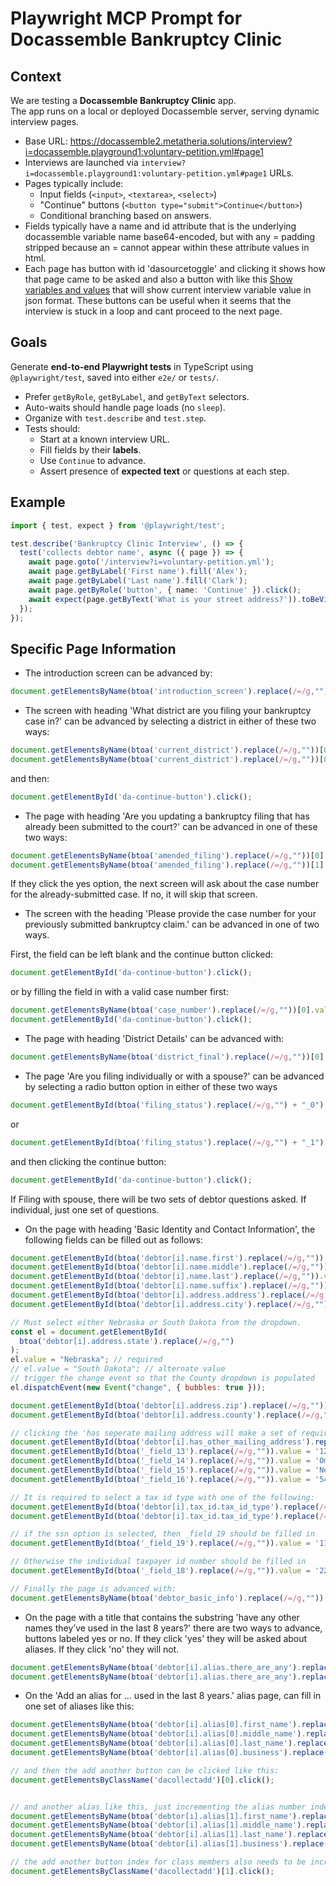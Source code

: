 # Playwright MCP Prompt for Docassemble Bankruptcy Clinic

## Context
We are testing a **Docassemble Bankruptcy Clinic** app.  
The app runs on a local or deployed Docassemble server, serving dynamic interview pages.

- Base URL: https://docassemble2.metatheria.solutions/interview?i=docassemble.playground1:voluntary-petition.yml#page1
- Interviews are launched via `interview?i=docassemble.playground1:voluntary-petition.yml#page1` URLs.
- Pages typically include:
  - Input fields (`<input>`, `<textarea>`, `<select>`)
  - "Continue" buttons (`<button type="submit">Continue</button>`)
  - Conditional branching based on answers.
- Fields typically have a name and id attribute that is the underlying docassemble variable name base64-encoded, but with any = padding stripped because an = cannot appear within these attribute values in html. 
- Each page has button with id 'dasourcetoggle' and clicking it shows how that page came to be asked and also a button with like this <a class="float-end btn btn-info" target="_blank" href="/vars?i=docassemble.playground1:voluntary-petition.yml">Show variables and values</a> that will show current interview variable value in json format. These buttons can be useful when it seems that the interview is stuck in a loop and cant proceed to the next page.

## Goals
Generate **end-to-end Playwright tests** in TypeScript using `@playwright/test`, saved into either `e2e/` or `tests/`.

- Prefer `getByRole`, `getByLabel`, and `getByText` selectors.
- Auto-waits should handle page loads (no `sleep`).
- Organize with `test.describe` and `test.step`.
- Tests should:
  - Start at a known interview URL.
  - Fill fields by their **labels**.
  - Use `Continue` to advance.
  - Assert presence of **expected text** or questions at each step.


## Example
```ts
import { test, expect } from '@playwright/test';

test.describe('Bankruptcy Clinic Interview', () => {
  test('collects debtor name', async ({ page }) => {
    await page.goto('/interview?i=voluntary-petition.yml');
    await page.getByLabel('First name').fill('Alex');
    await page.getByLabel('Last name').fill('Clark');
    await page.getByRole('button', { name: 'Continue' }).click();
    await expect(page.getByText('What is your street address?')).toBeVisible();
  });
});
```
## Specific Page Information
* The introduction screen can be advanced by:
```js
document.getElementsByName(btoa('introduction_screen').replace(/=/g,""))[0].click()
```

* The screen with heading 'What district are you filing your bankruptcy case in?' can be advanced by selecting a district in either of these two ways:
```js
document.getElementsByName(btoa('current_district').replace(/=/g,""))[0].value = 'District of South Dakota';
document.getElementsByName(btoa('current_district').replace(/=/g,""))[0].value = 'District of Nebraska';
```
and then:
```js
document.getElementById('da-continue-button').click();
```
* The page with heading 'Are you updating a bankruptcy filing that has already been submitted to the court?' can be advanced in one of these two ways:
```js
document.getElementsByName(btoa('amended_filing').replace(/=/g,""))[0].click(); // click yes button
document.getElementsByName(btoa('amended_filing').replace(/=/g,""))[1].click(); // click no button
```
If they click the yes option, the next screen will ask about the case number for the already-submitted case. If no, it will skip that screen.

* The screen with the heading 'Please provide the case number for your previously submitted bankruptcy claim.' can be advanced in one of two ways.

First, the field can be left blank and the continue button clicked:
```js
document.getElementById('da-continue-button').click();
```

or by filling the field in with a valid case number first:
```js
document.getElementsByName(btoa('case_number').replace(/=/g,""))[0].value = "8:23-bk-12345";
document.getElementById('da-continue-button').click();
```

* The page with heading 'District Details' can be advanced with:

```js
document.getElementsByName(btoa('district_final').replace(/=/g,""))[0].click();
```

* The page 'Are you filing individually or with a spouse?' can be advanced by selecting a radio button option in either of these two ways
```js
document.getElementById(btoa('filing_status').replace(/=/g,"") + "_0").click(); // Filing individually
```
or
```js
document.getElementById(btoa('filing_status').replace(/=/g,"") + "_1").click(); // Filing with spouse
```
and then clicking the continue button:
```js
document.getElementById('da-continue-button').click();
```
If Filing with spouse, there will be two sets of debtor questions asked. If individual, just one set of questions.

* On the page with heading 'Basic Identity and Contact Information', the following fields can be filled out as follows:
```js
document.getElementById(btoa('debtor[i].name.first').replace(/=/g,"")).value = 'John'; // required
document.getElementById(btoa('debtor[i].name.middle').replace(/=/g,"")).value = 'Quincy'; // optional 
document.getElementById(btoa('debtor[i].name.last').replace(/=/g,"")).value = 'Adams'; // required
document.getElementById(btoa('debtor[i].name.suffix').replace(/=/g,"")).value = 'Jr.'; // optional
document.getElementById(btoa('debtor[i].address.address').replace(/=/g,"")).value = '123 Fake Street'; // required
document.getElementById(btoa('debtor[i].address.city').replace(/=/g,"")).value = 'Omaha'; // required

// Must select either Nebraska or South Dakota from the dropdown.
const el = document.getElementById(
  btoa('debtor[i].address.state').replace(/=/g,"")
);
el.value = "Nebraska"; // required
// el.value = "South Dakota"; // alternate value
// trigger the change event so that the County dropdown is populated
el.dispatchEvent(new Event("change", { bubbles: true }));

document.getElementById(btoa('debtor[i].address.zip').replace(/=/g,"")).value = '12345';
document.getElementById(btoa('debtor[i].address.county').replace(/=/g,"")).selectedIndex = 4;

// clicking the 'has seperate mailing address will make a set of required mailing address fields to appear. They are required if shown, otherwise if not visible they should not be filled in.
document.getElementById(btoa('debtor[i].has_other_mailing_address').replace(/=/g,"")).click(); // optional
document.getElementById(btoa('_field_13').replace(/=/g,"")).value = '123 Mail Street'; // required if visible
document.getElementById(btoa('_field_14').replace(/=/g,"")).value = 'Omaha'; // required if visible
document.getElementById(btoa('_field_15').replace(/=/g,"")).value = 'Nebraska'; // required if visible
document.getElementById(btoa('_field_16').replace(/=/g,"")).value = '54321'; // required if visible

// It is required to select a tax id type with one of the following:
document.getElementById(btoa('debtor[i].tax_id.tax_id_type').replace(/=/g,"") + "_0").click(); // ssn
document.getElementById(btoa('debtor[i].tax_id.tax_id_type').replace(/=/g,"") + "_1").click(); // itin

// if the ssn option is selected, then _field_19 should be filled in 
document.getElementById(btoa('_field_19').replace(/=/g,"")).value = '111-11-1111'; // required if visible

// Otherwise the individual taxpayer id number should be filled in
document.getElementById(btoa('_field_18').replace(/=/g,"")).value = '222-22-2222'; // required if visible

// Finally the page is advanced with:
document.getElementsByName(btoa('debtor_basic_info').replace(/=/g,""))[0].click(); 
```

* On the page with a title that contains the substring 'have any other names they’ve used in the last 8 years?' there are two ways to advance, buttons labeled yes or no. If they click 'yes' they will be asked about aliases. If they click 'no' they will not.

```js
document.getElementsByName(btoa('debtor[i].alias.there_are_any').replace(/=/g,""))[0].click(); // click yes
document.getElementsByName(btoa('debtor[i].alias.there_are_any').replace(/=/g,""))[1].click(); // click no
```

* On the 'Add an alias for ... used in the last 8 years.' alias page, can fill in one set of aliases like this:
```js
document.getElementsByName(btoa('debtor[i].alias[0].first_name').replace(/=/g,""))[0].value = 'Johnny';
document.getElementsByName(btoa('debtor[i].alias[0].middle_name').replace(/=/g,""))[0].value = 'Quincy';
document.getElementsByName(btoa('debtor[i].alias[0].last_name').replace(/=/g,""))[0].value = 'Adams';
document.getElementsByName(btoa('debtor[i].alias[0].business').replace(/=/g,""))[0].value = 'Boston Teas';

// and then the add another button can be clicked like this:
document.getElementsByClassName('dacollectadd')[0].click();


// and another alias like this, just incrementing the alias number index:
document.getElementsByName(btoa('debtor[i].alias[1].first_name').replace(/=/g,""))[0].value = 'Jack';
document.getElementsByName(btoa('debtor[i].alias[1].middle_name').replace(/=/g,""))[0].value = 'Qolquist';
document.getElementsByName(btoa('debtor[i].alias[1].last_name').replace(/=/g,""))[0].value = 'Adams';
document.getElementsByName(btoa('debtor[i].alias[1].business').replace(/=/g,""))[0].value = 'Boston Tea Too';

// the add another button index for class members also needs to be incremented if adding another after that
document.getElementsByClassName('dacollectadd')[1].click();
```